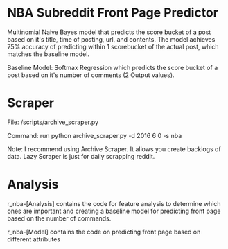 # NBA Subreddit Front Page Predictor
Multinomial Naive Bayes model that predicts the score bucket of a post based on it's title, time of posting, url, and contents. The model achieves 75% accuracy of predicting within 1 scorebucket of the actual post, which matches the baseline model.

Baseline Model: Softmax Regression which predicts the score bucket of a post based on it's number of comments (2 Output values).


# Scraper

File: 
/scripts/archive_scraper.py

Command:
run python archive_scraper.py -d 2016 6 0 -s nba

Note: I recommend using Archive Scraper. It allows you create backlogs of data. Lazy Scraper is just for daily scrapping reddit.

# Analysis 
r_nba-[Analysis] contains the code for feature analysis to determine which ones are important and creating a baseline model for predicting front page based on the number of commands.

r_nba-[Model] contains the code on predicting front page based on different attributes
